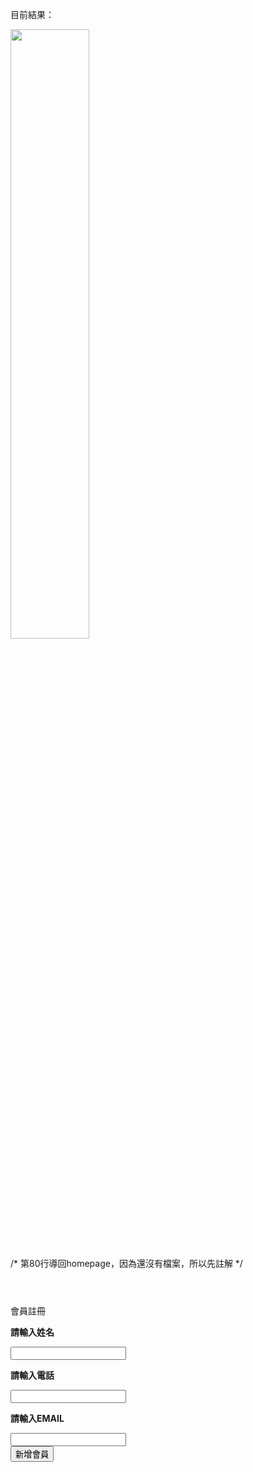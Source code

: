 目前結果：

<img src="https://github.com/hsuehnai/-/assets/162154266/f770bbb7-5093-475f-9dcc-498c4af40de4.png" width=50% height=50%>

/*
第80行導回homepage，因為還沒有檔案，所以先註解
*/
<head>
    <meta charset="utf-8">
    <meta name="viewport" content="width=device-width,initial-scale=1.0">
    <title>會員註冊</title>
    <script src="https://code.jquery.com/jquery-3.4.1.js"
            integrity="sha256-WpOohJOqMqqyKL9FccASB9O0KwACQJpFTUBLTYOVvVU="
            crossorigin="anonymous"
    ></script> <!--jQuery-->
    <script src="https://cdn.jsdelivr.net/npm/sweetalert2@9"></script><!--SweetAlart-->
</head>

<body>
    <header></header>
    <form id="form" method="get" onsubmit="return false" action="cust_check.php">
        <div id="registration">會員註冊</div>
        <div>
            <p id="nameinput"><b>請輸入姓名</b></p>
            <input 
            id="username" 
            type="text" 
            name="username"
            class="input" 
            required=""
            >
        </div>
        <div>
            <p id="phoneinput"><b>請輸入電話</b></p>
            <input 
            id="phone" 
            type="text" 
            name="phone"
            class="input" 
            required=""
            >
        </div>
        <div>
            <p id="emailinput"><b>請輸入EMAIL</b></p>
            <input 
            id="email" 
            type="email" 
            name="email"
            class="input" 
            required=""
            >
        </div>
        <button id="create">新增會員</button>
    </form>
</body>

<script>
$("#form").submit(function(e) {
    var params = {
        username: $('#username').val(),
        phone: $('#phone').val(),
        email: $('#email').val(),
    };
    var query = jQuery.param(params);
    var form = $(this);
    var url = form.attr('action');
    $.ajax({
        type: "POST",
        url: url + '?' + query,
        success: function(data) {
            if (data.includes('已註冊過')) {
                Swal.fire({
                    icon: 'warning',
                    title: 'Oops...',
                    html:data,
                    });
            }
            if (data.includes('會員新增成功')) {
                Swal.fire({
                    icon: 'success',
                    title: 'OK',
                    text: '會員新增成功',
                    allowOutsideClick: false,
                    showCancelButton: false,
                }).then((result) => {
                    if (result.value) {
                    //window.location = 'homepage.php' //回到homepage.php
                    }
                })
            }
        }
    });
    e.preventDefault(); // avoid to execute the actual submit of the form.
});
</script>
